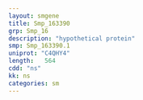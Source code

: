 ```yaml
---
layout: smgene
title: Smp_163390
grp: Smp_16
description: "hypothetical protein"
smp: Smp_163390.1
uniprot: "C4QHY4"
length:   564
cdd: "ns"
kk: ns
categories: sm
---
```

